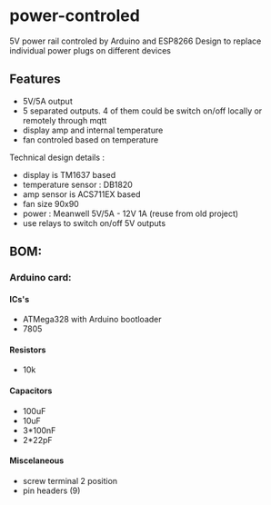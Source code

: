 # power-controled
5V power rail controled by Arduino and ESP8266
Design to replace individual power plugs on different devices

## Features
- 5V/5A output
- 5 separated outputs. 4 of them could be switch on/off locally or remotely through mqtt
- display amp and internal temperature
- fan controled based on temperature

Technical design details :
- display is TM1637 based
- temperature sensor : DB1820
- amp sensor is ACS711EX based
- fan size 90x90
- power : Meanwell 5V/5A - 12V 1A (reuse from old project)
- use relays to switch on/off 5V outputs

## BOM:
### Arduino card:
#### ICs's
- ATMega328 with Arduino bootloader
- 7805
#### Resistors
- 10k
#### Capacitors
- 100uF
- 10uF
- 3*100nF
- 2*22pF
#### Miscelaneous
- screw terminal 2 position
- pin headers (9)
